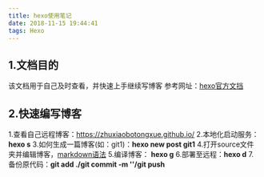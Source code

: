 ```yaml
---
title: hexo使用笔记
date: 2018-11-15 19:44:41
tags: Hexo
---
```

## 1.文档目的
该文档用于自己及时查看，并快速上手继续写博客
参考网址：[hexo官方文挡](https://hexo.io/zh-cn/docs/commands)
## 2.快速编写博客
1.查看自己远程博客：https://zhuxiaobotongxue.github.io/
2.本地化启动服务：**hexo s**
3.如何生成一篇博客(如：git1)：**hexo new post git1**
4.打开source文件夹并编辑博客，[markdown语法](https://www.jianshu.com/p/191d1e21f7ed)
5.编译博客： **hexo g**
6.部署至远程：**hexo d**
7.备份原代码：**git add ./git commit -m ''/git push**
